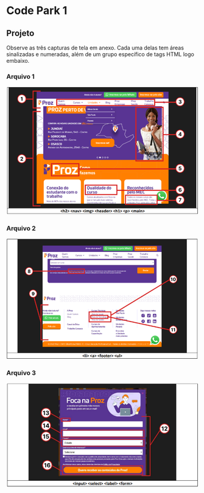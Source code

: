 # Code Park 1

## Projeto

Observe as três capturas de tela em anexo. Cada uma delas tem áreas sinalizadas e numeradas, 
além de um grupo específico de tags HTML logo embaixo.

### Arquivo 1
![Imagem 1](https://github.com/lucasInCoffePower/TalentoCloud-FrontEnd/blob/main/Modulo3-HTML_CSS/Desafio1/CodePark1/imagens/Ilustra%C3%A7%C3%A3o_01_CodePark01.png)




### Arquivo 2
![Imagem 2](https://github.com/lucasInCoffePower/TalentoCloud-FrontEnd/blob/main/Modulo3-HTML_CSS/Desafio1/CodePark1/imagens/Ilustra%C3%A7%C3%A3o_02_CodePark01.png)


### Arquivo 3
![Imagem 3](https://github.com/lucasInCoffePower/TalentoCloud-FrontEnd/blob/main/Modulo3-HTML_CSS/Desafio1/CodePark1/imagens/Ilustra%C3%A7%C3%A3o_03_CodePark01.png)

